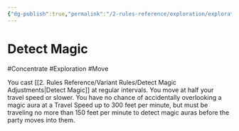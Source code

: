 ```yaml
---
{"dg-publish":true,"permalink":"/2-rules-reference/exploration/exploration-activities/detect-magic/","noteIcon":""}
---
```


# Detect Magic
#Concentrate #Exploration #Move 

You cast [[2. Rules Reference/Variant Rules/Detect Magic Adjustments\|Detect Magic]] at regular intervals. You move at half your travel speed or slower. You have no chance of accidentally overlooking a magic aura at a Travel Speed up to 300 feet per minute, but must be traveling no more than 150 feet per minute to detect magic auras before the party moves into them.